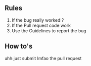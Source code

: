 ## Rules
1. If the bug really worked ?
2. If the Pull request code work
3. Use the Guidelines to report the bug

## How to's
uhh just submit lmfao the pull request